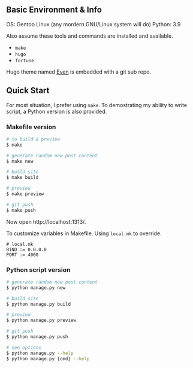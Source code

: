 ## Basic Environment & Info

OS: Gentoo Linux (any mordern GNU/Linux system will do)
Python: 3.9

Also assume these tools and commands are installed and available.

- `make`
- `hugo`
- `fortune`

Hugo theme named [Even](https://themes.gohugo.io/themes/hugo-theme-even/) is embedded with a git sub repo.

## Quick Start

For most situation, I prefer using `make`. To demostrating my ability to write script, a Python version is also provided.

### Makefile version

```bash
# to build & preview
$ make

# generate random new post content
$ make new

# build site
$ make build

# preview
$ make preview

# git push
$ make push
```

Now open http://localhost:1313/.

To customize variables in Makefile. Using `local.mk` to override.

```Make
# local.mk
BIND := 0.0.0.0
PORT := 4000
```

### Python script version

```bash
# generate random new post content
$ python manage.py new

# build site
$ python manage.py build

# preview
$ python manage.py preview

# git push
$ python manage.py push

# see options
$ python manage.py --help
$ python manage.py {cmd} --help
```
